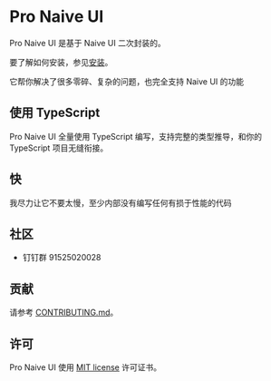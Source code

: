 <!--anchor:on-->

# Pro Naive UI

Pro Naive UI 是基于 Naive UI 二次封装的。

要了解如何安装，参见[安装](installation)。

它帮你解决了很多零碎、复杂的问题，也完全支持 Naive UI 的功能

## 使用 TypeScript

Pro Naive UI 全量使用 TypeScript 编写，支持完整的类型推导，和你的 TypeScript 项目无缝衔接。

## 快

我尽力让它不要太慢，至少内部没有编写任何有损于性能的代码

## 社区

- 钉钉群 91525020028

## 贡献

请参考 [CONTRIBUTING.md](https://github.com/Zheng-Changfu/pro-naive-ui/blob/master/CONTRIBUTING.md)。

## 许可

Pro Naive UI 使用 [MIT license](https://opensource.org/licenses/MIT) 许可证书。
